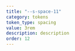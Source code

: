 ```yaml
---
title: "--s-space-11"
category: tokens
token_type: spacing
value: 3rem
description: description
order: 12
---
```

